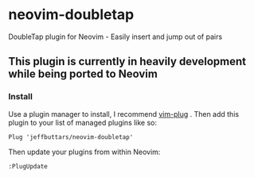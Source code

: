 # neovim-doubletap
DoubleTap plugin for Neovim - Easily insert and jump out of pairs

## This plugin is currently in heavily development while being ported to Neovim

### Install

Use a plugin manager to install, I recommend [vim-plug](https://github.com/junegunn/vim-plug) .
Then add this plugin to your list of managed plugins like so:

```vim
Plug 'jeffbuttars/neovim-doubletap'
```

Then update your plugins from within Neovim:

```vim
:PlugUpdate
```
